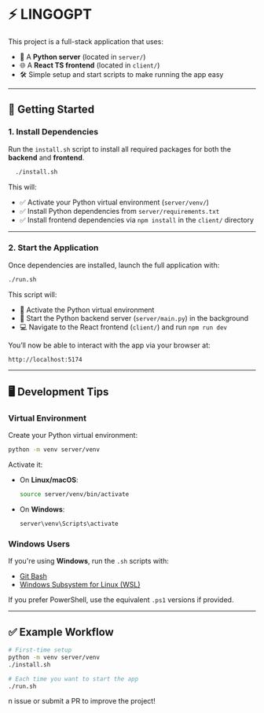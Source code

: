 # 

# ⚡ LINGOGPT

This project is a full-stack application that uses:

- 🐍 A **Python server** (located in `server/`)
- 🌐 A **React TS frontend** (located in `client/`)
- 🛠 Simple setup and start scripts to make running the app easy

---

## 🚀 Getting Started

### 1. Install Dependencies

Run the `install.sh` script to install all required packages for both the **backend** and **frontend**.

```bash
  ./install.sh
```

This will:

- ✅ Activate your Python virtual environment (`server/venv/`)
- ✅ Install Python dependencies from `server/requirements.txt`
- ✅ Install frontend dependencies via `npm install` in the `client/` directory

---

### 2. Start the Application

Once dependencies are installed, launch the full application with:

```bash
./run.sh
```

This script will:

- 🧠 Activate the Python virtual environment
- 🐍 Start the Python backend server (`server/main.py`) in the background
- 💻 Navigate to the React frontend (`client/`) and run `npm run dev`

You’ll now be able to interact with the app via your browser at:

```
http://localhost:5174
```

---


## 🖥️ Development Tips

### Virtual Environment

Create your Python virtual environment:

```bash
python -m venv server/venv
```

Activate it:

- On **Linux/macOS**:
  ```bash
  source server/venv/bin/activate
  ```
- On **Windows**:
  ```bash
  server\venv\Scripts\activate
  ```

### Windows Users

If you're using **Windows**, run the `.sh` scripts with:

- [Git Bash](https://gitforwindows.org/)
- [Windows Subsystem for Linux (WSL)](https://learn.microsoft.com/en-us/windows/wsl/install)

If you prefer PowerShell, use the equivalent `.ps1` versions if provided.

---

## ✅ Example Workflow

```bash
# First-time setup
python -m venv server/venv
./install.sh

# Each time you want to start the app
./run.sh
```
n issue or submit a PR to improve the project!
